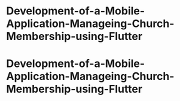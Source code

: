 # Development-of-a-Mobile-Application-Manageing-Church-Membership-using-Flutter
# Development-of-a-Mobile-Application-Manageing-Church-Membership-using-Flutter
